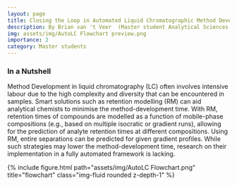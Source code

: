 ```yaml
---
layout: page
title: Closing the Loop in Automated Liquid Chromatographic Method Developement
description: By Brian van 't Veer  (Master student Analytical Sciences (UvA/VU))
img: assets/img/AutoLC Flowchart preview.png
importance: 2
category: Master students 
---
```


### In a Nutshell
Method Development in liquid chromatography (LC) often involves intensive labour due to the high complexity and diversity that can be encountered in samples. Smart solutions such as retention modelling (RM) can aid analytical chemists to minimise the method-development time. With RM, retention times of compounds are modelled as a function of mobile-phase compositions (e.g., based on multiple isocratic or gradient runs), allowing for the prediction of analyte retention times at different compositions. Using RM, entire separations can be predicted for given gradient profiles. While such strategies may lower the method-development time, research on their implementation in a fully automated framework is lacking. 

<div class="row">
    <div class="col-sm mt-3 mt-md-0">
        {% include figure.html path="assets/img/AutoLC Flowchart.png" title="flowchart" class="img-fluid rounded z-depth-1" %}
    </div>
</div>
<div class="caption">
</div>


